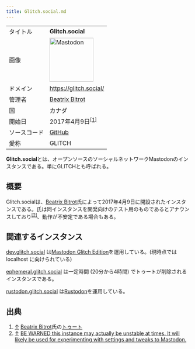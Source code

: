 ```yaml
---
title: Glitch.social.md
---
```

<div>

|              |                                                                                                                                                                                                                                                                                                        |
|--------------|--------------------------------------------------------------------------------------------------------------------------------------------------------------------------------------------------------------------------------------------------------------------------------------------------------|
| タイトル     | **Glitch.social**                                                                                                                                                                                                                                                                                      |
| 画像         | [<img src="/images/thumb/0/00/Mastodon_logo.png/120px-Mastodon_logo.png" srcset="/images/thumb/0/00/Mastodon_logo.png/180px-Mastodon_logo.png 1.5x, /images/0/00/Mastodon_logo.png 2x" width="120" height="120" alt="Mastodon" />](/%E3%83%95%E3%82%A1%E3%82%A4%E3%83%AB:Mastodon_logo.png "Mastodon") |
| ドメイン     | <a href="https://glitch.social/" rel="nofollow">https://glitch.social/</a>                                                                                                                                                                                                                             |
| 管理者       | <a href="https://glitch.social/@bea" rel="nofollow">Beatrix Bitrot</a>                                                                                                                                                                                                                                 |
| 国           | カナダ                                                                                                                                                                                                                                                                                                 |
| 開始日       | 2017年4月9日<sup>[\[1\]](#cite_note-1)</sup>                                                                                                                                                                                                                                                           |
| ソースコード | <a href="https://github.com/beatrix-bitrot/glitch.social" rel="nofollow">GitHub</a>                                                                                                                                                                                                                    |
| 愛称         | GLITCH                                                                                                                                                                                                                                                                                                 |

**Glitch.social**とは、オープンソースのソーシャルネットワークMastodonのインスタンスである。単にGLITCHとも呼ばれる。

## 概要

Glitch.socialは、<a href="https://glitch.social/@bea" rel="nofollow">Beatrix Bitrot</a>氏によって2017年4月9日に開設されたインスタンスである。氏は同インスタンスを開発向けのテスト用のものであるとアナウンスしており<sup>[\[2\]](#cite_note-2)</sup>、動作が不安定である場合もある。

## 関連するインスタンス

<a href="https://dev.glitch.social" rel="nofollow">dev.glitch.social</a> は[Mastodon Glitch Edition](/Mastodon_Glitch_Edition "Mastodon Glitch Edition")を運用している。(現時点では localhost に向けられている)

[ephemeral.glitch.social](/Ephemeral.glitch.social "Ephemeral.glitch.social") は一定時間 (20分から4時間) でトゥートが削除されるインスタンスである。

<a href="https://rustodon.glitch.social" rel="nofollow">rustodon.glitch.social</a> は[Rustodon](/Rustodon "Rustodon")を運用している。

## 出典

<div>

1.  [↑](#cite_ref-1) <a href="https://glitch.social/@bea" rel="nofollow">Beatrix Bitrot</a>氏の<a href="https://glitch.social/@bea/99309699998066499" rel="nofollow">トゥート</a>
2.  [↑](#cite_ref-2) <a href="https://glitch.social/about/more" rel="nofollow">BE WARNED this instance may actually be unstable at times. It will likely be used for experimenting with settings and tweaks to Mastodon.</a>

</div>

</div>

